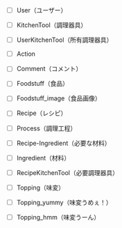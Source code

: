 - [ ] User（ユーザー）
- [ ] KitchenTool（調理器具）
- [ ] UserKitchenTool（所有調理器具）
- [ ] Action
- [ ] Coｍment（コメント）

- [ ] Foodstuff（食品）
- [ ] Foodstuff_image（食品画像）

- [ ] Recipe（レシピ）
- [ ] Process（調理工程）
- [ ] Recipe-Ingredient（必要な材料）
- [ ] Ingredient（材料）
- [ ] RecipeKitchenTool（必要調理器具）
- [ ] Topping（味変）
- [ ] Topping_yummy（味変うめぇ！）
- [ ] Topping_hmm（味変うーん）
